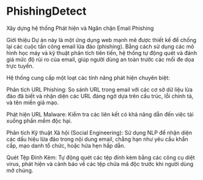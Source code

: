 # PhishingDetect

Xây dựng hệ thống Phát hiện và Ngăn chặn Email Phishing


Giới thiệu
Dự án này là một ứng dụng web mạnh mẽ được thiết kế để chống lại các cuộc tấn công email lừa đảo (phishing). Bằng cách sử dụng các mô hình học máy và kỹ thuật phân tích tiên tiến, hệ thống tự động quét và đánh giá mức độ rủi ro của email, giúp người dùng an toàn trước các mối đe dọa trực tuyến.

Hệ thống cung cấp một loạt các tính năng phát hiện chuyên biệt:

Phân tích URL Phishing: So sánh URL trong email với các cơ sở dữ liệu lừa đảo đã biết và nhận diện các URL đáng ngờ dựa trên cấu trúc, lỗi chính tả, và tên miền giả mạo.

Phát hiện URL Malware: Kiểm tra các liên kết có khả năng dẫn đến việc tải xuống phần mềm độc hại.

Phân tích Kỹ thuật Xã hội (Social Engineering): Sử dụng NLP để nhận diện các dấu hiệu lừa đảo trong nội dung email, chẳng hạn như yêu cầu khẩn cấp, mạo danh tổ chức, hoặc hứa hẹn hấp dẫn.

Quét Tệp Đính Kèm: Tự động quét các tệp đính kèm bằng các công cụ diệt virus, phát hiện và cảnh báo về các tệp chứa mã độc trước khi người dùng mở chúng.


